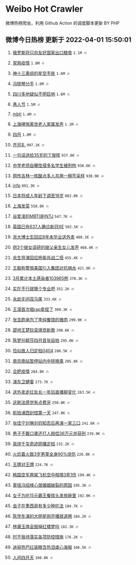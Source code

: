 # Weibo Hot Crawler 



微博热榜爬虫，利用 Github Action 的调度脚本更新 BY PHP 


## 微博今日热榜 更新于 2022-04-01 15:50:01 
1. [俄罗斯将只向友好国家出口粮食](https://s.weibo.com/weibo?q=%23%E4%BF%84%E7%BD%97%E6%96%AF%E5%B0%86%E5%8F%AA%E5%90%91%E5%8F%8B%E5%A5%BD%E5%9B%BD%E5%AE%B6%E5%87%BA%E5%8F%A3%E7%B2%AE%E9%A3%9F%23&Refer=top) `2.1M 🔥` 

1. [常熟疫情](https://s.weibo.com/weibo?q=%23%E5%B8%B8%E7%86%9F%E7%96%AB%E6%83%85%23&Refer=top) `1.8M 🔥` 

1. [神十三乘组的星空手账](https://s.weibo.com/weibo?q=%23%E7%A5%9E%E5%8D%81%E4%B8%89%E4%B9%98%E7%BB%84%E7%9A%84%E6%98%9F%E7%A9%BA%E6%89%8B%E8%B4%A6%23&Refer=top) `1.6M 🔥` 

1. [冯晓琴分手](https://s.weibo.com/weibo?q=%23%E5%86%AF%E6%99%93%E7%90%B4%E5%88%86%E6%89%8B%23&Refer=top) `1.6M 🔥` 

1. [四川多地疑似不明巨响](https://s.weibo.com/weibo?q=%23%E5%9B%9B%E5%B7%9D%E5%A4%9A%E5%9C%B0%E7%96%91%E4%BC%BC%E4%B8%8D%E6%98%8E%E5%B7%A8%E5%93%8D%23&Refer=top) `1.6M 🔥` 

1. [愚人节](https://s.weibo.com/weibo?q=%E6%84%9A%E4%BA%BA%E8%8A%82&Refer=top) `1.5M 🔥` 

1. [mbti](https://s.weibo.com/weibo?q=%23mbti%23&Refer=top) `1.4M 🔥` 

1. [上海哮喘离世老人家属发声](https://s.weibo.com/weibo?q=%23%E4%B8%8A%E6%B5%B7%E5%93%AE%E5%96%98%E7%A6%BB%E4%B8%96%E8%80%81%E4%BA%BA%E5%AE%B6%E5%B1%9E%E5%8F%91%E5%A3%B0%23&Refer=top) `1.1M 🔥` 

1. [四月](https://s.weibo.com/weibo?q=%23%E5%9B%9B%E6%9C%88%23&Refer=top) `1.0M 🔥` 

1. [齐司礼](https://s.weibo.com/weibo?q=%E9%BD%90%E5%8F%B8%E7%A4%BC&Refer=top) `997.1K 🔥` 

1. [一句话送给35岁的丁俊晖](https://s.weibo.com/weibo?q=%23%E4%B8%80%E5%8F%A5%E8%AF%9D%E9%80%81%E7%BB%9935%E5%B2%81%E7%9A%84%E4%B8%81%E4%BF%8A%E6%99%96%23&Refer=top) `937.8K 🔥` 

1. [中学老师自曝性侵多名学生被刑拘](https://s.weibo.com/weibo?q=%23%E4%B8%AD%E5%AD%A6%E8%80%81%E5%B8%88%E8%87%AA%E6%9B%9D%E6%80%A7%E4%BE%B5%E5%A4%9A%E5%90%8D%E5%AD%A6%E7%94%9F%E8%A2%AB%E5%88%91%E6%8B%98%23&Refer=top) `936.6K 🔥` 

1. [网传吉林一核酸点多人共用一棉签采样](https://s.weibo.com/weibo?q=%23%E7%BD%91%E4%BC%A0%E5%90%89%E6%9E%97%E4%B8%80%E6%A0%B8%E9%85%B8%E7%82%B9%E5%A4%9A%E4%BA%BA%E5%85%B1%E7%94%A8%E4%B8%80%E6%A3%89%E7%AD%BE%E9%87%87%E6%A0%B7%23&Refer=top) `930.9K 🔥` 

1. [infp](https://s.weibo.com/weibo?q=%23infp%23&Refer=top) `891.3K 🔥` 

1. [日本将成人年龄下调至18岁](https://s.weibo.com/weibo?q=%23%E6%97%A5%E6%9C%AC%E5%B0%86%E6%88%90%E4%BA%BA%E5%B9%B4%E9%BE%84%E4%B8%8B%E8%B0%83%E8%87%B318%E5%B2%81%23&Refer=top) `882.0K 🔥` 

1. [上海发菜](https://s.weibo.com/weibo?q=%23%E4%B8%8A%E6%B5%B7%E5%8F%91%E8%8F%9C%23&Refer=top) `558.8K 🔥` 

1. [谷爱凌的MBTI是INTJ](https://s.weibo.com/weibo?q=%23%E8%B0%B7%E7%88%B1%E5%87%8C%E7%9A%84MBTI%E6%98%AFINTJ%23&Refer=top) `547.7K 🔥` 

1. [英国已有637人确诊新冠XE](https://s.weibo.com/weibo?q=%23%E8%8B%B1%E5%9B%BD%E5%B7%B2%E6%9C%89637%E4%BA%BA%E7%A1%AE%E8%AF%8A%E6%96%B0%E5%86%A0XE%23&Refer=top) `502.5K 🔥` 

1. [浙大博士生回应8年未毕业送外卖](https://s.weibo.com/weibo?q=%23%E6%B5%99%E5%A4%A7%E5%8D%9A%E5%A3%AB%E7%94%9F%E5%9B%9E%E5%BA%948%E5%B9%B4%E6%9C%AA%E6%AF%95%E4%B8%9A%E9%80%81%E5%A4%96%E5%8D%96%23&Refer=top) `480.1K 🔥` 

1. [供3个继女读研的继父亲生女儿发声](https://s.weibo.com/weibo?q=%23%E4%BE%9B3%E4%B8%AA%E7%BB%A7%E5%A5%B3%E8%AF%BB%E7%A0%94%E7%9A%84%E7%BB%A7%E7%88%B6%E4%BA%B2%E7%94%9F%E5%A5%B3%E5%84%BF%E5%8F%91%E5%A3%B0%23&Refer=top) `468.4K 🔥` 

1. [余生导演回应杨紫肖战二搭](https://s.weibo.com/weibo?q=%23%E4%BD%99%E7%94%9F%E5%AF%BC%E6%BC%94%E5%9B%9E%E5%BA%94%E6%9D%A8%E7%B4%AB%E8%82%96%E6%88%98%E4%BA%8C%E6%90%AD%23&Refer=top) `455.4K 🔥` 

1. [王毅称警惕美国引入集团对抗祸水](https://s.weibo.com/weibo?q=%23%E7%8E%8B%E6%AF%85%E7%A7%B0%E8%AD%A6%E6%83%95%E7%BE%8E%E5%9B%BD%E5%BC%95%E5%85%A5%E9%9B%86%E5%9B%A2%E5%AF%B9%E6%8A%97%E7%A5%B8%E6%B0%B4%23&Refer=top) `421.0K 🔥` 

1. [3月累计本土感染者103965例](https://s.weibo.com/weibo?q=%233%E6%9C%88%E7%B4%AF%E8%AE%A1%E6%9C%AC%E5%9C%9F%E6%84%9F%E6%9F%93%E8%80%85103965%E4%BE%8B%23&Refer=top) `370.3K 🔥` 

1. [实在不行就换个专业吧](https://s.weibo.com/weibo?q=%23%E5%AE%9E%E5%9C%A8%E4%B8%8D%E8%A1%8C%E5%B0%B1%E6%8D%A2%E4%B8%AA%E4%B8%93%E4%B8%9A%E5%90%A7%23&Refer=top) `352.2K 🔥` 

1. [永劫无间双马尾](https://s.weibo.com/weibo?q=%23%E6%B0%B8%E5%8A%AB%E6%97%A0%E9%97%B4%E5%8F%8C%E9%A9%AC%E5%B0%BE%23&Refer=top) `333.6K 🔥` 

1. [王濛首次唱rap拿捏了](https://s.weibo.com/weibo?q=%23%E7%8E%8B%E6%BF%9B%E9%A6%96%E6%AC%A1%E5%94%B1rap%E6%8B%BF%E6%8D%8F%E4%BA%86%23&Refer=top) `309.3K 🔥` 

1. [张含韵承包了李纯餐馆的猪肉](https://s.weibo.com/weibo?q=%23%E5%BC%A0%E5%90%AB%E9%9F%B5%E6%89%BF%E5%8C%85%E4%BA%86%E6%9D%8E%E7%BA%AF%E9%A4%90%E9%A6%86%E7%9A%84%E7%8C%AA%E8%82%89%23&Refer=top) `299.9K 🔥` 

1. [邵帅王楚钦梁靖崑新歌](https://s.weibo.com/weibo?q=%23%E9%82%B5%E5%B8%85%E7%8E%8B%E6%A5%9A%E9%92%A6%E6%A2%81%E9%9D%96%E5%B4%91%E6%96%B0%E6%AD%8C%23&Refer=top) `298.6K 🔥` 

1. [陈梦孙颖莎四月首张自拍](https://s.weibo.com/weibo?q=%23%E9%99%88%E6%A2%A6%E5%AD%99%E9%A2%96%E8%8E%8E%E5%9B%9B%E6%9C%88%E9%A6%96%E5%BC%A0%E8%87%AA%E6%8B%8D%23&Refer=top) `295.0K 🔥` 

1. [恰似故人归定档0404](https://s.weibo.com/weibo?q=%23%E6%81%B0%E4%BC%BC%E6%95%85%E4%BA%BA%E5%BD%92%E5%AE%9A%E6%A1%A30404%23&Refer=top) `286.5K 🔥` 

1. [南京南站暂停站内中转换乘](https://s.weibo.com/weibo?q=%23%E5%8D%97%E4%BA%AC%E5%8D%97%E7%AB%99%E6%9A%82%E5%81%9C%E7%AB%99%E5%86%85%E4%B8%AD%E8%BD%AC%E6%8D%A2%E4%B9%98%23&Refer=top) `285.8K 🔥` 

1. [合肥疫情](https://s.weibo.com/weibo?q=%23%E5%90%88%E8%82%A5%E7%96%AB%E6%83%85%23&Refer=top) `284.8K 🔥` 

1. [浦东卫健委](https://s.weibo.com/weibo?q=%E6%B5%A6%E4%B8%9C%E5%8D%AB%E5%81%A5%E5%A7%94&Refer=top) `273.7K 🔥` 

1. [送外卖走红处长一年后直播聊变化](https://s.weibo.com/weibo?q=%23%E9%80%81%E5%A4%96%E5%8D%96%E8%B5%B0%E7%BA%A2%E5%A4%84%E9%95%BF%E4%B8%80%E5%B9%B4%E5%90%8E%E7%9B%B4%E6%92%AD%E8%81%8A%E5%8F%98%E5%8C%96%23&Refer=top) `263.5K 🔥` 

1. [这刷法感觉有点费牙](https://s.weibo.com/weibo?q=%23%E8%BF%99%E5%88%B7%E6%B3%95%E6%84%9F%E8%A7%89%E6%9C%89%E7%82%B9%E8%B4%B9%E7%89%99%23&Refer=top) `250.0K 🔥` 

1. [航拍浦西封控第一天](https://s.weibo.com/weibo?q=%23%E8%88%AA%E6%8B%8D%E6%B5%A6%E8%A5%BF%E5%B0%81%E6%8E%A7%E7%AC%AC%E4%B8%80%E5%A4%A9%23&Refer=top) `247.8K 🔥` 

1. [张佳宁刘琳刘钧知否后再演一家三口](https://s.weibo.com/weibo?q=%23%E5%BC%A0%E4%BD%B3%E5%AE%81%E5%88%98%E7%90%B3%E5%88%98%E9%92%A7%E7%9F%A5%E5%90%A6%E5%90%8E%E5%86%8D%E6%BC%94%E4%B8%80%E5%AE%B6%E4%B8%89%E5%8F%A3%23&Refer=top) `241.6K 🔥` 

1. [男子不戴口罩还打人赔偿36万元并获刑](https://s.weibo.com/weibo?q=%23%E7%94%B7%E5%AD%90%E4%B8%8D%E6%88%B4%E5%8F%A3%E7%BD%A9%E8%BF%98%E6%89%93%E4%BA%BA%E8%B5%94%E5%81%BF36%E4%B8%87%E5%85%83%E5%B9%B6%E8%8E%B7%E5%88%91%23&Refer=top) `239.9K 🔥` 

1. [易烊千玺奇迹网播定档](https://s.weibo.com/weibo?q=%23%E6%98%93%E7%83%8A%E5%8D%83%E7%8E%BA%E5%A5%87%E8%BF%B9%E7%BD%91%E6%92%AD%E5%AE%9A%E6%A1%A3%23&Refer=top) `232.2K 🔥` 

1. [火炕着火致3岁男童全身90%烧伤](https://s.weibo.com/weibo?q=%E7%81%AB%E7%82%95%E7%9D%80%E7%81%AB%E8%87%B43%E5%B2%81%E7%94%B7%E7%AB%A5%E5%85%A8%E8%BA%AB90%25%E7%83%A7%E4%BC%A4&Refer=top) `226.0K 🔥` 

1. [王牌对王牌](https://s.weibo.com/weibo?q=%E7%8E%8B%E7%89%8C%E5%AF%B9%E7%8E%8B%E7%89%8C&Refer=top) `224.7K 🔥` 

1. [韩国空军两架飞机空中相撞3死1伤](https://s.weibo.com/weibo?q=%23%E9%9F%A9%E5%9B%BD%E7%A9%BA%E5%86%9B%E4%B8%A4%E6%9E%B6%E9%A3%9E%E6%9C%BA%E7%A9%BA%E4%B8%AD%E7%9B%B8%E6%92%9E3%E6%AD%BB1%E4%BC%A4%23&Refer=top) `199.4K 🔥` 

1. [童瑶冯绍峰心居婚姻破裂的原因](https://s.weibo.com/weibo?q=%23%E7%AB%A5%E7%91%B6%E5%86%AF%E7%BB%8D%E5%B3%B0%E5%BF%83%E5%B1%85%E5%A9%9A%E5%A7%BB%E7%A0%B4%E8%A3%82%E7%9A%84%E5%8E%9F%E5%9B%A0%23&Refer=top) `195.3K 🔥` 

1. [女子为吃15元霸王餐拔头发放碗里](https://s.weibo.com/weibo?q=%23%E5%A5%B3%E5%AD%90%E4%B8%BA%E5%90%8315%E5%85%83%E9%9C%B8%E7%8E%8B%E9%A4%90%E6%8B%94%E5%A4%B4%E5%8F%91%E6%94%BE%E7%A2%97%E9%87%8C%23&Refer=top) `192.0K 🔥` 

1. [虫子在墨西哥有多少种吃法](https://s.weibo.com/weibo?q=%E8%99%AB%E5%AD%90%E5%9C%A8%E5%A2%A8%E8%A5%BF%E5%93%A5%E6%9C%89%E5%A4%9A%E5%B0%91%E7%A7%8D%E5%90%83%E6%B3%95&Refer=top) `184.7K 🔥` 

1. [陈学冬演的大明星刚开播就退圈](https://s.weibo.com/weibo?q=%23%E9%99%88%E5%AD%A6%E5%86%AC%E6%BC%94%E7%9A%84%E5%A4%A7%E6%98%8E%E6%98%9F%E5%88%9A%E5%BC%80%E6%92%AD%E5%B0%B1%E9%80%80%E5%9C%88%23&Refer=top) `184.2K 🔥` 

1. [林黛玉体会毁掉红楼梦吗](https://s.weibo.com/weibo?q=%23%E6%9E%97%E9%BB%9B%E7%8E%89%E4%BD%93%E4%BC%9A%E6%AF%81%E6%8E%89%E7%BA%A2%E6%A5%BC%E6%A2%A6%E5%90%97%23&Refer=top) `182.3K 🔥` 

1. [时不我待落实各项防控措施](https://s.weibo.com/weibo?q=%23%E6%97%B6%E4%B8%8D%E6%88%91%E5%BE%85%E8%90%BD%E5%AE%9E%E5%90%84%E9%A1%B9%E9%98%B2%E6%8E%A7%E6%8E%AA%E6%96%BD%23&Refer=top) `176.2K 🔥` 

1. [迪丽热巴红装眼含热泪虐心海报](https://s.weibo.com/weibo?q=%23%E8%BF%AA%E4%B8%BD%E7%83%AD%E5%B7%B4%E7%BA%A2%E8%A3%85%E7%9C%BC%E5%90%AB%E7%83%AD%E6%B3%AA%E8%99%90%E5%BF%83%E6%B5%B7%E6%8A%A5%23&Refer=top) `166.5K 🔥` 

1. [人间四月天](https://s.weibo.com/weibo?q=%23%E4%BA%BA%E9%97%B4%E5%9B%9B%E6%9C%88%E5%A4%A9%23&Refer=top) `160.8K 🔥` 

